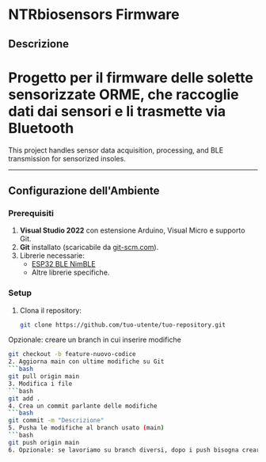 # NTRbiosensors Firmware

## Descrizione
Progetto per il firmware delle solette sensorizzate **ORME**, che raccoglie dati dai sensori e li trasmette via Bluetooth
=======
This project handles sensor data acquisition, processing, and BLE transmission for sensorized insoles.


---

## Configurazione dell'Ambiente

### Prerequisiti
1. **Visual Studio 2022** con estensione Arduino, Visual Micro e supporto Git.
2. **Git** installato (scaricabile da [git-scm.com](https://git-scm.com/)).
3. Librerie necessarie:
   - [ESP32 BLE NimBLE](https://github.com/h2zero/NimBLE-Arduino)
   - Altre librerie specifiche.

### Setup
1. Clona il repository:
   ```bash
   git clone https://github.com/tuo-utente/tuo-repository.git
Opzionale: creare un branch in cui inserire modifiche 
   ```bash
   git checkout -b feature-nuovo-codice
2. Aggiorna main con ultime modifiche su Git
   ```bash
   git pull origin main 
3. Modifica i file
   ```bash
   git add .
4. Crea un commit parlante delle modifiche 
   ```bash
   git commit -m "Descrizione"
5. Pusha le modifiche al branch usato (main)
   ```bash
   git push origin main
6. Opzionale: se lavoriamo su branch diversi, dopo i push bisogna creare una pull request per fare il merge con il main
